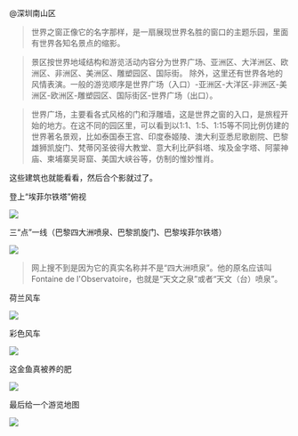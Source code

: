 @深圳南山区

>世界之窗正像它的名字那样，是一扇展现世界名胜的窗口的主题乐园，里面有世界各知名景点的缩影。

>景区按世界地域结构和游览活动内容分为世界广场、亚洲区、大洋洲区、欧洲区、非洲区、美洲区、雕塑园区、国际街。 除外，这里还有世界各地的风情表演。一般的游览顺序是世界广场（入口）-亚洲区-大洋区-非洲区-美洲区-欧洲区-雕塑园区、国际街区-世界广场（出口）。

>世界广场，主要看各式风格的门和浮雕墙，这是世界之窗的入口，是旅程开始的地方。在这不同的园区里，可以看到以1:1、1:5、1:15等不同比例仿建的世界著名景观，比如泰国泰王宫、印度泰姬陵、澳大利亚悉尼歌剧院、巴黎雄狮凯旋门、梵蒂冈圣彼得大教堂、意大利比萨斜塔、埃及金字塔、阿蒙神庙、柬埔寨吴哥窟、美国大峡谷等，仿制的惟妙惟肖。

这些建筑也就能看看，然后合个影就过了。

登上“埃菲尔铁塔”俯视

![](https://neilimg.b0.upaiyun.com/flow/wwsquare.jpg!m)

三“点”一线（巴黎四大洲喷泉、巴黎凯旋门、巴黎埃菲尔铁塔）

![](https://neilimg.b0.upaiyun.com/flow/ww3in1.jpg)

>网上搜不到是因为它的真实名称并不是“四大洲喷泉”。他的原名应该叫Fontaine de l'Observatoire，也就是“天文之泉”或者“天文（台）喷泉”。

荷兰风车

![](https://neilimg.b0.upaiyun.com/flow/wwholland.jpg!m)

彩色风车

![](https://neilimg.b0.upaiyun.com/flow/wwmill.jpg)

这金鱼真被养的肥

![](https://neilimg.b0.upaiyun.com/flow/wwfish.jpg!m)

最后给一个游览地图

![](https://neilimg.b0.upaiyun.com/flow/wwmap.jpg!m)